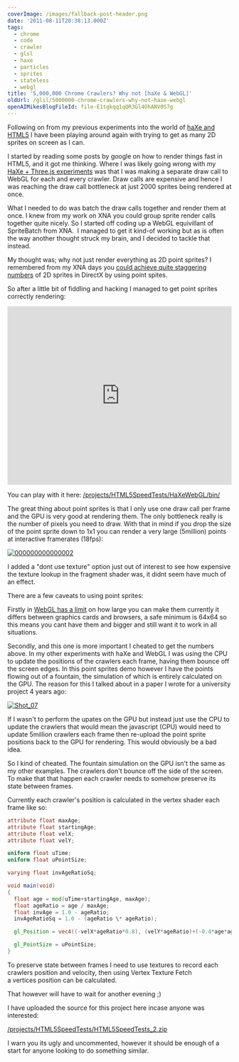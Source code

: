 ```yaml
---
coverImage: /images/fallback-post-header.png
date: '2011-08-11T20:38:13.000Z'
tags:
  - chrome
  - code
  - crawler
  - glsl
  - haxe
  - particles
  - sprites
  - stateless
  - webgl
title: '5,000,000 Chrome Crawlers? Why not [haXe & WebGL]'
oldUrl: /glsl/5000000-chrome-crawlers-why-not-haxe-webgl
openAIMikesBlogFileId: file-E1tgkqq1qQR3Gl4OhANV0S7g
---
```


Following on from my previous experiments into the world of [haXe and HTML5](/posts/more-html5-haxe-speed-tests/) I have been playing around again with trying to get as many 2D sprites on screen as I can.

<!-- more -->

I started by reading some posts by google on how to render things fast in HTML5, and it got me thinking. Where I was likely going wrong with my[ HaXe + Three.js experiments](/posts/chrome-crawler-haxe-three-js-webgl-and-2d-sprites/) was that I was making a separate draw call to WebGL for each and every crawler. Draw calls are expensive and hence I was reaching the draw call bottleneck at just 2000 sprites being rendered at once.

What I needed to do was batch the draw calls together and render them at once. I knew from my work on XNA you could group sprite render calls together quite nicely. So I started off coding up a WebGL equivillant of SpriteBatch from XNA.  I managed to get it kind-of working but as is often the way another thought struck my brain, and I decided to tackle that instead.

My thought was; why not just render everything as 2D point sprites? I remembered from my XNA days you [could achieve quite staggering numbers](/posts/xnagpuparticles-1000000-dynamic-particles/) of 2D sprites in DirectX by using point spites.

So after a little bit of fiddling and hacking I managed to get point sprites correctly rendering:

<iframe width="100%" height="400" src="https://www.youtube.com/embed/KhIT9yNEb8g" frameborder="0" allow="accelerometer; autoplay; clipboard-write; encrypted-media; gyroscope; picture-in-picture" allowfullscreen></iframe>

You can play with it here: [/projects/HTML5SpeedTests/HaXeWebGL/bin/](/projects/HTML5SpeedTests/HaXeWebGL/bin/)

The great thing about point sprites is that I only use one draw call per frame and the GPU is very good at rendering them. The only bottleneck really is the number of pixels you need to draw. With that in mind if you drop the size of the point sprite down to 1x1 you can render a very large (5million) points at interactive framerates (18fps):

[![](/wp-content/uploads/2011/08/000000000000002.jpg "000000000000002")](/wp-content/uploads/2011/08/000000000000002.jpg)

I added a "dont use texture" option just out of interest to see how expensive the texture lookup in the fragment shader was, it didnt seem have much of an effect.

There are a few caveats to using point sprites:

Firstly in [WebGL has a limit](https://github.com/mrdoob/three.js/issues/293) on how large you can make them currently it differs between graphics cards and browsers, a safe minimum is 64x64 so this means you cant have them and bigger and still want it to work in all situations.

Secondly, and this one is more important I cheated to get the numbers above. In my other experiments with haXe and WebGL I was using the CPU to update the positions of the crawlers each frame, having them bounce off the screen edges. In this point sprites demo however I have the points flowing out of a fountain, the simulation of which is entirely calculated on the GPU. The reason for this I talked about in a paper I wrote for a university project 4 years ago:

[![](/wp-content/uploads/2011/08/Shot_07.png "Shot_07")](/wp-content/uploads/2011/08/Shot_07.png)

If I wasn't to perform the upates on the GPU but instead just use the CPU to update the crawlers that would mean the javascript (CPU) would need to update 5million crawlers each frame then re-upload the point sprite positions back to the GPU for rendering. This would obviously be a bad idea.

So I kind of cheated. The fountain simulation on the GPU isn't the same as my other examples. The crawlers don't bounce off the side of the screen. To make that that happen each crawler needs to somehow preserve its state between frames.

Currently each crawler's position is calculated in the vertex shader each frame like so:

```glsl
attribute float maxAge;
attribute float startingAge;
attribute float velX;
attribute float velY;

uniform float uTime;
uniform float uPointSize;

varying float invAgeRatioSq;

void main(void)
{
  float age = mod(uTime+startingAge, maxAge);
  float ageRatio = age / maxAge;
  float invAge = 1.0 - ageRatio;
  invAgeRatioSq = 1.0 - (ageRatio \* ageRatio);

  gl_Position = vec4((-velX*ageRatio*0.8), (velY*ageRatio)+(-0.4*age*ageRatio)-0.5, 0., 1.);

  gl_PointSize = uPointSize;
}

```

To preserve state between frames I need to use textures to record each crawlers position and velocity, then using Vertex Texture Fetch a vertices position can be calculated.

That however will have to wait for another evening ;)

I have uploaded the source for this project here incase anyone was interested:

[/projects/HTML5SpeedTests/HTML5SpeedTests_2.zip](/projects/HTML5SpeedTests/HTML5SpeedTests_2.zip)

I warn you its ugly and uncommented, however it should be enough of a start for anyone looking to do something similar.
